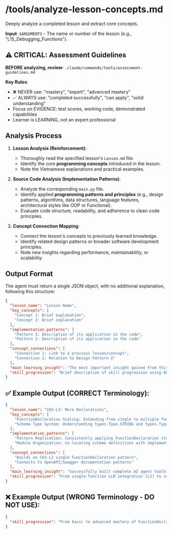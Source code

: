 # /tools/analyze-lesson-concepts.md
Deeply analyze a completed lesson and extract core concepts.

**Input**: `$ARGUMENTS` - The name or number of the lesson (e.g., "L15_Debugging_Functions").

## ⚠️ CRITICAL: Assessment Guidelines

**BEFORE analyzing, review**: `.claude/commands/tools/assessment-guidelines.md`

**Key Rules**:
- ❌ NEVER use: "mastery", "expert", "advanced mastery"
- ✅ ALWAYS use: "completed successfully", "can apply", "solid understanding"
- Focus on EVIDENCE: test scores, working code, demonstrated capabilities
- Learner is LEARNING, not an expert professional

## Analysis Process

1.  **Lesson Analysis (Reinforcement)**:
    -   Thoroughly read the specified lesson's `Lesson.md` file.
    -   Identify the core **programming concepts** introduced in the lesson.
    -   Note the Vietnamese explanations and practical examples.

2.  **Source Code Analysis (Implementation Patterns)**:
    -   Analyze the corresponding `main.py` file.
    -   Identify applied **programming patterns and principles** (e.g., design patterns, algorithms, data structures, language features, architectural styles like OOP or Functional).
    -   Evaluate code structure, readability, and adherence to clean code principles.

3.  **Concept Connection Mapping**:
    -   Connect the lesson's concepts to previously learned knowledge.
    -   Identify related design patterns or broader software development principles.
    -   Note new insights regarding performance, maintainability, or scalability.

## Output Format

The agent must return a single JSON object, with no additional explanation, following this structure:

```json
{
  "lesson_name": "Lesson Name",
  "key_concepts": [
    "Concept 1: Brief explanation",
    "Concept 2: Brief explanation"
  ],
  "implementation_patterns": [
    "Pattern 1: Description of its application in the code",
    "Pattern 2: Description of its application in the code"
  ],
  "concept_connections": [
    "Connection 1: Link to a previous lesson/concept",
    "Connection 2: Relation to Design Pattern X"
  ],
  "main_learning_insight": "The most important insight gained from this lesson.",
  "skill_progression": "Brief description of skill progression using APPROVED terminology."
}
```

## ✅ Example Output (CORRECT Terminology):

```json
{
  "lesson_name": "CH3-L3: More Declarations",
  "key_concepts": [
    "FunctionDeclaration Scaling: Extending from single to multiple function toolkit",
    "Schema Type System: Understanding types.Type.STRING and types.Type.ARRAY"
  ],
  "implementation_patterns": [
    "Pattern Replication: Consistently applying FunctionDeclaration structure across 4 schemas",
    "Module Organization: Co-locating schema definitions with implementations"
  ],
  "concept_connections": [
    "Builds on CH3-L2 single FunctionDeclaration pattern",
    "Connects to OpenAPI/Swagger documentation patterns"
  ],
  "main_learning_insight": "Successfully built complete AI agent toolkit by replicating schema patterns. Quality of descriptions directly affects LLM function selection accuracy.",
  "skill_progression": "From single-function LLM integration (L2) to successfully implementing multi-function toolkit with CRUD operations. Can now apply schema patterns consistently across multiple functions."
}
```

## ❌ Example Output (WRONG Terminology - DO NOT USE):

```json
{
  "skill_progression": "From basic to advanced mastery of FunctionDeclaration. Achieved expert-level schema expertise."
}
```
